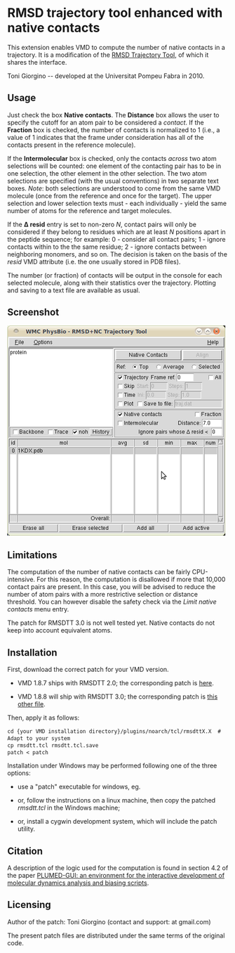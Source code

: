 RMSD trajectory tool enhanced with native contacts
==================================================

This extension enables VMD to compute the number of native contacts in a trajectory. It is a modification of the [RMSD Trajectory Tool](http://physiology.med.cornell.edu/faculty/hweinstein/vmdplugins/rmsdtt/), of which it shares the interface.

Toni Giorgino -- developed at the Universitat Pompeu Fabra in 2010.

Usage
-----

Just check the box **Native contacts**. The **Distance** box allows the user to specify the cutoff for an atom pair to be considered a *contact*. If the **Fraction** box is checked, the number of contacts is normalized to 1 (i.e., a value of 1 indicates that the frame under consideration has all of the contacts present in the reference molecule).

If the **Intermolecular** box is checked, only the contacts *across* two atom selections will be counted: one element of the contacting pair has to be in one selection, the other element in the other selection. The two atom selections are specified (with the usual conventions) in two separate text boxes. *Note*: both selections are understood to come from the same VMD molecule (once from the reference and once for the target). The upper selection and lower selection texts must - each individually - yield the same number of atoms for the reference and target molecules.

If the **Δ resid** entry is set to non-zero *N*, contact pairs will only be considered if they belong to residues which are at least *N* positions apart in the peptide sequence; for example: 0 - consider all contact pairs; 1 - ignore contacts within to the the same residue; 2 - ignore contacts between neighboring monomers, and so on. The decision is taken on the basis of the *resid* VMD attribute (i.e. the one usually stored in PDB files).

The number (or fraction) of contacts will be output in the console for each selected molecule, along with their statistics over the trajectory. Plotting and saving to a text file are available as usual.

Screenshot
----------

![schermatawmcphysbiormsd.png](schermatawmcphysbiormsd.png)

Limitations
-----------

The computation of the number of native contacts can be fairly CPU-intensive. For this reason, the computation is disallowed if more that 10,000 contact pairs are present. In this case, you will be advised to reduce the number of atom pairs with a more restrictive selection or distance threshold. You can however disable the safety check via the *Limit native contacts* menu entry.

The patch for RMSDTT 3.0 is not well tested yet. Native contacts do not keep into account equivalent atoms.

Installation
------------

First, download the correct patch for your VMD version.

-   VMD 1.8.7 ships with RMSDTT 2.0; the corresponding patch is [here](patch).

-   VMD 1.8.8 will ship with RMSDTT 3.0; the corresponding patch is [this other file](patch-3.0).

Then, apply it as follows:

    cd {your VMD installation directory}/plugins/noarch/tcl/rmsdttX.X  # Adapt to your system
    cp rmsdtt.tcl rmsdtt.tcl.save
    patch < patch

Installation under Windows may be performed following one of the three options:

-   use a "patch" executable for windows, eg. [](http://gnuwin32.sourceforge.net/packages/patch.htm)

-   or, follow the instructions on a linux machine, then copy the patched *rmsdtt.tcl* in the Windows machine;

-   or, install a cygwin development system, which will include the patch utility.


Citation
--------

A description of the logic used for the computation is found in section 4.2 of the paper [PLUMED-GUI: an environment for the interactive development of molecular dynamics analysis and biasing scripts](http://arxiv.org/abs/1312.3190).


Licensing
---------

Author of the patch: Toni Giorgino (contact and support: at gmail.com)

The present patch files are distributed under the same terms of the original code.


